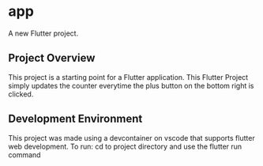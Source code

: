 # app
A new Flutter project.

## Project Overview 
This project is a starting point for a Flutter application.
This Flutter Project simply updates the counter everytime the plus button on the bottom right is clicked. 

## Development Environment
This project was made using a devcontainer on vscode that supports flutter web development.
To run: cd to project directory and use the flutter run command 


